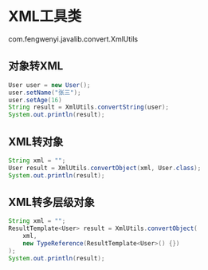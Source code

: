 # XML工具类

com.fengwenyi.javalib.convert.XmlUtils

## 对象转XML

```java
User user = new User();
user.setName("张三");
user.setAge(16)
String result = XmlUtils.convertString(user);
System.out.println(result);
```

## XML转对象

```java
String xml = "";
User result = XmlUtils.convertObject(xml, User.class);
System.out.println(result);
```

## XML转多层级对象

```java
String xml = "";
ResultTemplate<User> result = XmlUtils.convertObject(
    xml, 
    new TypeReference(ResultTemplate<User>() {})
);
System.out.println(result);
```